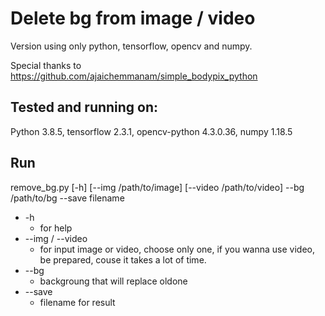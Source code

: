 # Delete bg from image / video

Version using only python, tensorflow, opencv and numpy.

Special thanks to https://github.com/ajaichemmanam/simple_bodypix_python

## Tested and running on:
Python 3.8.5, tensorflow 2.3.1, opencv-python 4.3.0.36, numpy 1.18.5

## Run
remove_bg.py [-h] [--img /path/to/image] [--video /path/to/video] --bg /path/to/bg --save filename

- -h 
    - for help
- --img / --video
    - for input image or video, choose only one, if you wanna use video, be prepared, couse it takes a lot of time.
- --bg
    - backgroung that will replace oldone  
- --save
    - filename for result
